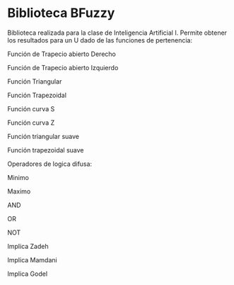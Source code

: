 # Biblioteca BFuzzy

Biblioteca realizada para la clase de Inteligencia Artificial I. 
Permite obtener los resultados para un U dado de las funciones de pertenencia:

Función de Trapecio abierto Derecho

Función de Trapecio abierto Izquierdo

Función Triangular

Función Trapezoidal

Función curva S

Función curva Z

Función triangular suave

Función trapezoidal suave
  
Operadores de logica difusa:

Minimo

Maximo

AND

OR

NOT

Implica Zadeh

Implica Mamdani

Implica Godel
  
